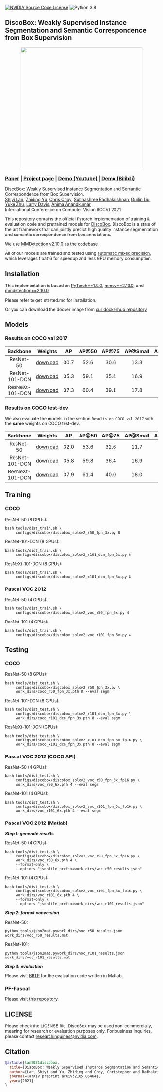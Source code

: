 [![NVIDIA Source Code License](https://img.shields.io/badge/license-NSCL-blue.svg)](LICENSE)
![Python 3.8](https://img.shields.io/badge/python-3.8-green.svg)

## DiscoBox: Weakly Supervised Instance Segmentation and Semantic Correspondence from Box Supervision

<div style="bottom:20px" align="center">
  <img src="resources/discobox-intro.png" width="400"/>
</div>



### [Paper](https://arxiv.org/abs/2105.06464) | [Project page]() | [Demo (Youtube)]() | [Demo (Bilibili)]()

DiscoBox: Weakly Supervised Instance Segmentation and Semantic Correspondence from Box Supervision.<br>
[Shiyi Lan](https://voidrank.github.io/), [Zhiding Yu](https://chrisding.github.io/), [Chris Choy](https://chrischoy.github.io/), [Subhashree Radhakrishnan](https://www.linkedin.com/in/subhashree-radhakrishnan-b0b0048b), [Guilin Liu](https://liuguilin1225.github.io/), [Yuke Zhu](https://www.cs.utexas.edu/~yukez/), [Larry Davis](http://users.umiacs.umd.edu/~lsd/), [Anima Anandkumar](http://tensorlab.cms.caltech.edu/users/anima/)<br>
International Conference on Computer Vision (ICCV) 2021

This repository contains the official Pytorch implementation of training & evaluation code and pretrained models for [DiscoBox](https://arxiv.org/abs/2105.06464).
DiscoBox is a state of the art framework that can jointly predict high quality instance segmentation and semantic correspondence from box annotations.

We use [MMDetection v2.10.0](https://github.com/open-mmlab/mmdetection/tree/v2.10.0) as the codebase.

All of our models are trained and tested using [automatic mixed precision](https://pytorch.org/docs/stable/amp.html), which leverages float16 for speedup and less GPU memory consumption. 


## Installation

This implementation is based on [PyTorch==1.9.0](https://github.com/pytorch/pytorch/tree/v1.9.0), [mmcv==2.13.0](https://github.com/open-mmlab/mmcv/tree/v1.3.13), and [mmdetection==2.10.0](https://github.com/open-mmlab/mmdetection/tree/v2.10.0)


Please refer to [get_started.md](docs/get_started.md) for installation.

Or you can download the docker image from [our dockerhub repository](https://hub.docker.com/repository/docker/voidrank/discobox).


## Models

### Results on COCO val 2017

|     Backbone    | Weights |  AP  | AP@50 | AP@75 | AP@Small | AP@Medium | AP@Large |
|:---------------:|---------|:----:|:-----:|:-----:|:--------:|:---------:|:--------:|
|    ResNet-50    |     [download](https://drive.google.com/file/d/1550Osa2YpcgFFjx_y7dvjVie5jcLmsJW/view?usp=sharing)  | 30.7 |  52.6 |  30.6 |   13.3   |    34.1   |   45.6   |
|  ResNet-101-DCN |     [download](https://drive.google.com/file/d/1drOZ2fzPxgadrfuovObqS3aLzUxDQtjH/view?usp=sharing)    | 35.3 |  59.1 |  35.4 |   16.9   |    39.2   |   53.0   |
| ResNeXt-101-DCN |     [download](https://drive.google.com/file/d/1vyfdMhQkvGBHvp3LKUlUUcFcHNJU15Dv/view?usp=sharing)    | 37.3 |  60.4 |  39.1 |   17.8   |    41.1   |   55.4   |


### Results on COCO test-dev

We also evaluate the models in the section `Results on COCO val 2017` with the **same** weights on COCO test-dev.

|     Backbone    | Weights |  AP  | AP@50 | AP@75 | AP@Small | AP@Medium | AP@Large |
|:---------------:|---------|:----:|:-----:|:-----:|:--------:|:---------:|:--------:|
|    ResNet-50    |     [download](https://drive.google.com/file/d/1550Osa2YpcgFFjx_y7dvjVie5jcLmsJW/view?usp=sharing)  | 32.0 |  53.6 |  32.6 |   11.7   |    33.7   |   48.4   |
|  ResNet-101-DCN |     [download](https://drive.google.com/file/d/1drOZ2fzPxgadrfuovObqS3aLzUxDQtjH/view?usp=sharing)    | 35.8 |  59.8 |  36.4 |   16.9   |    38.7   |   52.1   |
| ResNeXt-101-DCN |     [download](https://drive.google.com/file/d/1vyfdMhQkvGBHvp3LKUlUUcFcHNJU15Dv/view?usp=sharing)    | 37.9 |  61.4 |  40.0 |   18.0   |    41.1   |   53.9   |


## Training

### COCO 

ResNet-50 (8 GPUs): 

```
bash tools/dist_train.sh \
     configs/discobox/discobox_solov2_r50_fpn_3x.py 8
```

ResNet-101-DCN (8 GPUs): 

```
bash tools/dist_train.sh \
     configs/discobox/discobox_solov2_r101_dcn_fpn_3x.py 8
```

ResNeXt-101-DCN (8 GPUs): 

```
bash tools/dist_train.sh \
     configs/discobox/discobox_solov2_x101_dcn_fpn_3x.py 8
```

### Pascal VOC 2012

ResNet-50 (4 GPUs):

```
bash tools/dist_train.sh \
     configs/discobox/discobox_solov2_voc_r50_fpn_6x.py 4
```

ResNet-101 (4 GPUs):

```
bash tools/dist_train.sh \
     configs/discobox/discobox_solov2_voc_r101_fpn_6x.py 4
```


## Testing

 
### COCO

ResNet-50 (8 GPUs): 

```
bash tools/dist_test.sh \
     configs/discobox/discobox_solov2_r50_fpn_3x.py \
     work_dirs/coco_r50_fpn_3x.pth 8 --eval segm
```

ResNet-101-DCN (8 GPUs): 

```
bash tools/dist_test.sh \
     configs/discobox/discobox_solov2_r101_dcn_fpn_3x.py \
     work_dirs/coco_r101_dcn_fpn_3x.pth 8 --eval segm
```

ResNeXt-101-DCN (GPUs): 

```
bash tools/dist_test.sh \
     configs/discobox/discobox_solov2_x101_dcn_fpn_3x_fp16.py \
     work_dirs/coco_x101_dcn_fpn_3x.pth 8 --eval segm
```



### Pascal VOC 2012 (COCO API)

ResNet-50 (4 GPUs): 

```
bash tools/dist_test.sh \
     configs/discobox/discobox_solov2_voc_r50_fpn_3x_fp16.py \
     work_dirs/voc_r50_6x.pth 4 --eval segm
```

ResNet-101 (4 GPUs): 

```
bash tools/dist_test.sh \
     configs/discobox/discobox_solov2_voc_r101_fpn_3x_fp16.py \
     work_dirs/voc_r101_6x.pth 4 --eval segm
```

### Pascal VOC 2012 (Matlab)

***Step 1: generate results***

ResNet-50 (4 GPUs): 

```
bash tools/dist_test.sh \
     configs/discobox/discobox_solov2_voc_r50_fpn_3x_fp16.py \
     work_dirs/voc_r50_6x.pth 4 \
     --format-only \
     --options "jsonfile_prefix=work_dirs/voc_r50_results.json"
```

ResNet-101 (4 GPUs): 

```
bash tools/dist_test.sh \
     configs/discobox/discobox_solov2_voc_r101_fpn_3x_fp16.py \
     work_dirs/voc_r101_6x.pth 4 \
     --format-only \
     --options "jsonfile_prefix=work_dirs/voc_r101_results.json"
```

***Step 2: format conversion***

ResNet-50:

```
python tools/json2mat.pywork_dirs/voc_r50_results.json work_dirs/voc_r50_results.mat
```

ResNet-101:

```
python tools/json2mat.pywork_dirs/voc_r101_results.json work_dirs/voc_r101_results.mat
```

***Step 3: evaluation***

Please visit [BBTP](https://github.com/chengchunhsu/WSIS_BBTP) for the evaluation code written in Matlab.


### PF-Pascal

Please visit [this repository](https://github.com/voidrank/SCOT).

## LICENSE

Please check the LICENSE file. DiscoBox may be used non-commercially, meaning for research or 
evaluation purposes only. For business inquiries, please contact 
[researchinquiries@nvidia.com](mailto:researchinquiries@nvidia.com).

## Citation



```BibTeX
@article{lan2021discobox,
  title={DiscoBox: Weakly Supervised Instance Segmentation and Semantic Correspondence from Box Supervision},
  author={Lan, Shiyi and Yu, Zhiding and Choy, Christopher and Radhakrishnan, Subhashree and Liu, Guilin and Zhu, Yuke and Davis, Larry S and Anandkumar, Anima},
  journal={arXiv preprint arXiv:2105.06464},
  year={2021}
}
```



